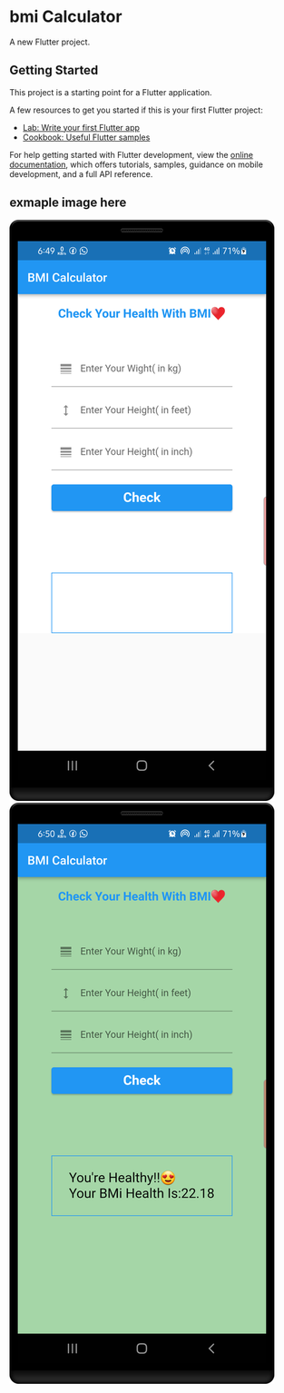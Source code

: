 # bmi Calculator 

A new Flutter project.

## Getting Started

This project is a starting point for a Flutter application.

A few resources to get you started if this is your first Flutter project:

- [Lab: Write your first Flutter app](https://docs.flutter.dev/get-started/codelab)
- [Cookbook: Useful Flutter samples](https://docs.flutter.dev/cookbook)

For help getting started with Flutter development, view the
[online documentation](https://docs.flutter.dev/), which offers tutorials,
samples, guidance on mobile development, and a full API reference.

## exmaple image here
![BMi Calculator sample](https://github.com/fokrul511/BMI-Calculator/blob/main/image%20example/ui.png)
![BMi Calculator Result](https://github.com/fokrul511/BMI-Calculator/blob/main/image%20example/result.png)